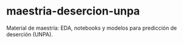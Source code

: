 # maestria-desercion-unpa
Material de maestría: EDA, notebooks y modelos para predicción de deserción (UNPA).
